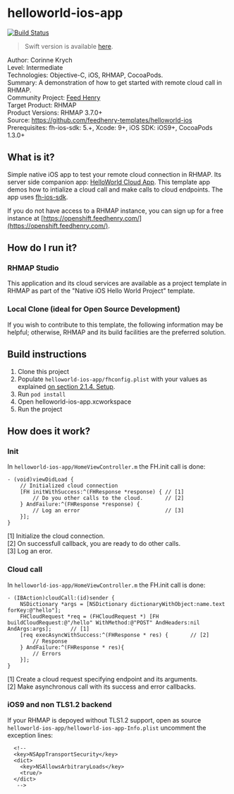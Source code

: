 # helloworld-ios-app
[![Build Status](https://travis-ci.org/feedhenry-templates/helloworld-ios.png)](https://travis-ci.org/feedhenry-templates/helloword-ios)

> Swift version is available [here](https://github.com/feedhenry-templates/helloworld-ios-swift).

Author: Corinne Krych   
Level: Intermediate   
Technologies: Objective-C, iOS, RHMAP, CocoaPods.   
Summary: A demonstration of how to get started with remote cloud call in RHMAP.   
Community Project: [Feed Henry](http://feedhenry.org)   
Target Product: RHMAP   
Product Versions: RHMAP 3.7.0+   
Source: https://github.com/feedhenry-templates/helloworld-ios   
Prerequisites: fh-ios-sdk: 5.+, Xcode: 9+, iOS SDK: iOS9+, CocoaPods 1.3.0+   

## What is it?

Simple native iOS app to test your remote cloud connection in RHMAP. Its server side companion app: [HelloWorld Cloud App](https://github.com/feedhenry-templates/helloworld-cloud). This template app demos how to intialize a cloud call and make calls to cloud endpoints. The app uses [fh-ios-sdk](https://github.com/feedhenry/fh-ios-sdk).

If you do not have access to a RHMAP instance, you can sign up for a free instance at [https://openshift.feedhenry.com/](https://openshift.feedhenry.com/).

## How do I run it?  

### RHMAP Studio

This application and its cloud services are available as a project template in RHMAP as part of the "Native iOS Hello World Project" template.

### Local Clone (ideal for Open Source Development)

If you wish to contribute to this template, the following information may be helpful; otherwise, RHMAP and its build facilities are the preferred solution.

## Build instructions

1. Clone this project
1. Populate ```helloworld-ios-app/fhconfig.plist``` with your values as explained [on section 2.1.4. Setup](https://access.redhat.com/documentation/en/red-hat-mobile-application-platform-hosted/3/paged/client-sdk/chapter-2-native-ios-objective-c).
1. Run ```pod install``` 
1. Open helloworld-ios-app.xcworkspace
1. Run the project
 
## How does it work?

### Init

In ```helloworld-ios-app/HomeViewController.m``` the FH.init call is done:

```
- (void)viewDidLoad {  
    // Initialized cloud connection
    [FH initWithSuccess:^(FHResponse *response) { // [1] 
        // Do you other calls to the cloud.       // [2]
    } AndFailure:^(FHResponse *response) {
        // Log an error                           // [3]
    }];
}

```

[1] Initialize the cloud connection.   
[2] On successfull callback, you are ready to do other calls.   
[3] Log an eror.   

### Cloud call

In ```helloworld-ios-app/HomeViewController.m``` the FH.init call is done:

```
- (IBAction)cloudCall:(id)sender {
    NSDictionary *args = [NSDictionary dictionaryWithObject:name.text forKey:@"hello"];
    FHCloudRequest *req = (FHCloudRequest *) [FH buildCloudRequest:@"/hello" WithMethod:@"POST" AndHeaders:nil AndArgs:args];      // [1]  
    [req execAsyncWithSuccess:^(FHResponse * res) {       // [2]
        // Response
    } AndFailure:^(FHResponse * res){
        // Errors
    }];
}
```

[1] Create a cloud request specifying endpoint and its arguments.   
[2] Make asynchronous call with its success and error callbacks.   

### iOS9 and non TLS1.2 backend

If your RHMAP is depoyed without TLS1.2 support, open as source  ```helloworld-ios-app/helloworld-ios-app-Info.plist``` uncomment the exception lines:

```
  <!--
  <key>NSAppTransportSecurity</key>
  <dict>
    <key>NSAllowsArbitraryLoads</key>
    <true/>
  </dict>
   -->
```
